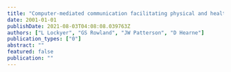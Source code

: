 ```yaml
---
title: "Computer-mediated communication facilitating physical and health education teacher preparation"
date: 2001-01-01
publishDate: 2021-08-03T04:08:08.039763Z
authors: ["L Lockyer", "GS Rowland", "JW Patterson", "D Hearne"]
publication_types: ["0"]
abstract: ""
featured: false
publication: ""
---
```


